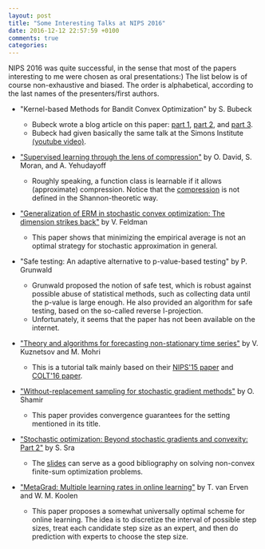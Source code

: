 ```yaml
---
layout: post
title: "Some Interesting Talks at NIPS 2016"
date: 2016-12-12 22:57:59 +0100
comments: true
categories:
---
```


NIPS 2016 was quite successful, in the sense that most of the papers interesting to me were chosen as oral presentations:)
The list below is of course non-exhaustive and biased.
The order is alphabetical, according to the last names of the presenters/first authors.

* "Kernel-based Methods for Bandit Convex Optimization" by S. Bubeck
    * Bubeck wrote a blog article on this paper: [part 1](https://blogs.princeton.edu/imabandit/2016/08/06/kernel-based-methods-for-bandit-convex-optimization-part-1/), [part 2](https://blogs.princeton.edu/imabandit/2016/08/09/kernel-based-methods-for-convex-bandits-part-2/), and [part 3](https://blogs.princeton.edu/imabandit/2016/08/10/kernel-based-methods-for-convex-bandits-part-3/).
    * Bubeck had given basically the same talk at the Simons Institute [(youtube video)](https://youtu.be/fV4qd43OsY8).

* ["Supervised learning through the lens of compression"](http://papers.nips.cc/paper/6490-supervised-learning-through-the-lens-of-compression) by O. David, S. Moran, and A. Yehudayoff
    * Roughly speaking, a function class is learnable if it allows (approximate) compression. Notice that the [compression](https://users.soe.ucsc.edu/~manfred/pubs/T1.pdf) is not defined in the Shannon-theoretic way.

* ["Generalization of ERM in stochastic convex optimization: The dimension strikes back"](http://papers.nips.cc/paper/6467-generalization-of-erm-in-stochastic-convex-optimization-the-dimension-strikes-back) by V. Feldman
    * This paper shows that minimizing the empirical average is not an optimal strategy for stochastic approximation in general.  

* "Safe testing: An adaptive alternative to p-value-based testing" by P. Grunwald
    * Grunwald proposed the notion of safe test, which is robust against possible abuse of statistical methods, such as collecting data until the p-value is large enough. He also provided an algorithm for safe testing, based on the so-called reverse I-projection.
    * Unfortunately, it seems that the paper has not been available on the internet.     

* ["Theory and algorithms for forecasting non-stationary time series"](https://nips.cc/Conferences/2016/Schedule?showEvent=6206) by V. Kuznetsov and M. Mohri
    * This is a tutorial talk mainly based on their [NIPS'15 paper](http://papers.nips.cc/paper/5836-learning-theory-and-algorithms-for-forecasting-non-stationary-time-series) and [COLT'16 paper](http://www.jmlr.org/proceedings/papers/v49/kuznetsov16.html).

* ["Without-replacement sampling for stochastic gradient methods"](http://papers.nips.cc/paper/6245-without-replacement-sampling-for-stochastic-gradient-methods) by O. Shamir
    * This paper provides convergence guarantees for the setting mentioned in its title.

* ["Stochastic optimization: Beyond stochastic gradients and convexity: Part 2"](https://nips.cc/Conferences/2016/Schedule?showEvent=6200) by S. Sra
    * The [slides](http://suvrit.de/talks/vr_nips16_sra.pdf) can serve as a good bibliography on solving non-convex finite-sum optimization problems.

* ["MetaGrad: Multiple learning rates in online learning"](http://papers.nips.cc/paper/6268-metagrad-multiple-learning-rates-in-online-learning) by T. van Erven and W. M. Koolen
    * This paper proposes a somewhat universally optimal scheme for online learning. The idea is to discretize the interval of possible step sizes, treat each candidate step size as an expert, and then do prediction with experts to choose the step size.
